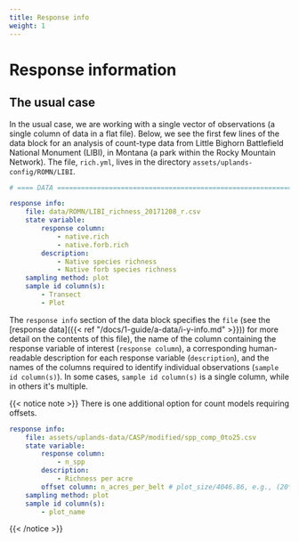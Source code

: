 ```yaml
---
title: Response info
weight: 1
---
```


# Response information

## The usual case
In the usual case, we are working with a single vector of observations (a single column of data in a flat file). Below, we see the first few lines of the data block for an analysis of count-type data from Little Bighorn Battlefield National Monument (LIBI), in Montana (a park within the Rocky Mountain Network). The file, `rich.yml`, lives in the directory `assets/uplands-config/ROMN/LIBI`.

```YAML
# ==== DATA ===================================================================

response info:
    file: data/ROMN/LIBI_richness_20171208_r.csv
    state variable:
        response column:
            - native.rich
            - native.forb.rich
        description:
            - Native species richness
            - Native forb species richness
    sampling method: plot
    sample id column(s):
        - Transect
        - Plot
```

The `response info` section of the data block specifies the `file` (see the [response data]({{< ref "/docs/1-guide/a-data/i-y-info.md" >}})) for more detail on the contents of this file), the name of the column containing the response variable of interest (`response column`), a corresponding human-readable description for each response variable (`description`), and the names of the columns required to identify individual observations (`sample id column(s)`). In some cases, `sample id column(s)` is a single column, while in others it's multiple. 

{{< notice note >}}
There is one additional option for count models requiring offsets. 
```yml
response info:
    file: assets/uplands-data/CASP/modified/spp_comp_0to25.csv
    state variable:
        response column:
            - n_spp
        description:
            - Richness per acre
        offset column: n_acres_per_belt # plot_size/4046.86, e.g., (20*50)/4046.86
    sampling method: plot
    sample id column(s):
        - plot_name
```
{{< /notice >}}